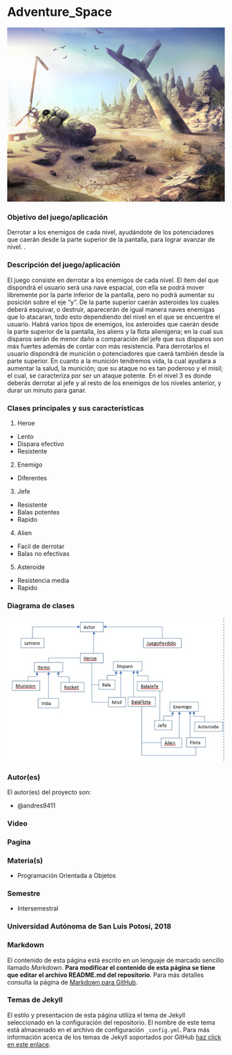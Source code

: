 # Adventure_Space


![En construcción](https://github.com/acominf/AdventureInSpace/blob/master/images/menu.jpg)

### Objetivo del juego/aplicación
Derrotar a los enemigos de cada nivel, ayudándote de los potenciadores que caerán desde la parte superior de la pantalla, para lograr avanzar de nivel. .

### Descripción del juego/aplicación
El juego consiste en derrotar a los enemigos de cada nivel. El ítem del que dispondrá el usuario será una nave espacial, con ella se podrá mover libremente por la parte inferior de la pantalla, pero no podrá aumentar su posición sobre el eje “y”. De la parte superior caerán asteroides los cuales deberá esquivar, o destruir, aparecerán de igual manera naves enemigas que lo atacaran, todo esto dependiendo del nivel en el que se encuentre el usuario.
Habrá varios tipos de enemigos, los asteroides que caerán desde la parte superior de la pantalla, los aliens y la flota alienígena; en la cual sus disparos serán de menor daño a comparación del jefe que sus disparos son más fuertes además de contar con más resistencia.
Para derrotarlos el usuario dispondrá de munición o potenciadores que caerá también desde la parte superior. 
En cuanto a la munición tendremos vida, la cual ayudara a aumentar la salud, la munición; que su ataque no es tan poderoso y el misil; el cual, se caracteriza por ser un ataque potente.
En el nivel 3 es  donde deberás derrotar al jefe y al resto de los enemigos de los niveles anterior, y durar un minuto para ganar.


### Clases principales y sus características
1. Heroe
* Lento
* Dispara efectivo
* Resistente

2. Enemigo
* Diferentes

3. Jefe
* Resistente
* Balas potentes
* Rapido

4. Alien
* Facil de derrotar
* Balas no efectivas

5. Asteroide
* Resistencia media
* Rapido

### Diagrama de clases
![Diagrama de clases](https://github.com/objetos-inter2018/Adventure_Space/blob/master/images/diagrama.jpg)

### Autor(es)
El autor(es) del proyecto son:
- @andres9411

### Video

### Pagina

### Materia(s)
- Programación Orientada a Objetos

### Semestre
- Intersemestral

### Universidad Autónoma de San Luis Potosí, 2018

### Markdown
El contenido de esta página está escrito en un lenguaje de marcado sencillo llamado _Markdown_. **Para modificar el contenido de esta página se tiene que editar el archivo README.md del repositorio**. Para más detalles consulta la página de [Markdown para GitHub](https://guides.github.com/features/mastering-markdown/).

### Temas de Jekyll
El estilo y presentación de esta página utiliza el tema de Jekyll seleccionado en la configuración del repositorio. El nombre de este tema está almacenado en el archivo de configuración `_config.yml`. Para más información acerca de los temas de Jekyll soportados por GitHub [haz click en este enlace](https://pages.github.com/themes/).
